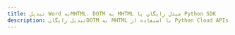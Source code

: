 ---title: تبدیل Word بهMHTML، DOTM به MHTML مبدل رایگان یا Python SDKdescription: تبدیل رایگانDOTM به MHTML با استفاده از Python Cloud APIs & SDK. همچنین اسناد Microsoft Word و OpenOffice را در Cloud ایجاد، ویرایش و رندر کنید.---